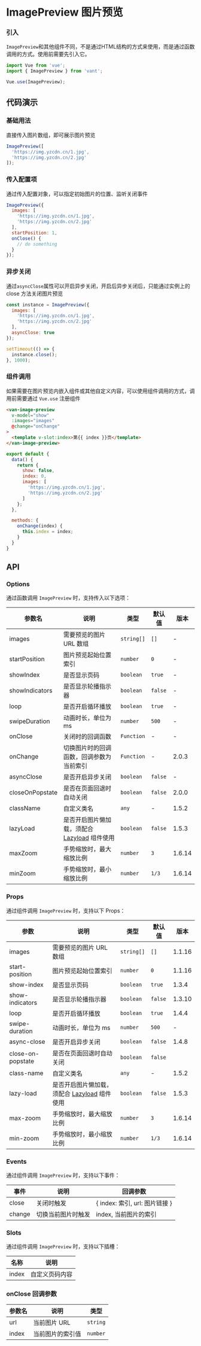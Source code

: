 # ImagePreview 图片预览

### 引入

`ImagePreview`和其他组件不同，不是通过HTML结构的方式来使用，而是通过函数调用的方式。使用前需要先引入它。

```js
import Vue from 'vue';
import { ImagePreview } from 'vant';

Vue.use(ImagePreview);
```

## 代码演示

### 基础用法

直接传入图片数组，即可展示图片预览

```javascript
ImagePreview([
  'https://img.yzcdn.cn/1.jpg',
  'https://img.yzcdn.cn/2.jpg'
]);
```

### 传入配置项

通过传入配置对象，可以指定初始图片的位置、监听关闭事件

```javascript
ImagePreview({
  images: [
    'https://img.yzcdn.cn/1.jpg',
    'https://img.yzcdn.cn/2.jpg'
  ],
  startPosition: 1,
  onClose() {
    // do something
  }
});
```

### 异步关闭

通过`asyncClose`属性可以开启异步关闭，开启后异步关闭后，只能通过实例上的 close 方法关闭图片预览

```javascript
const instance = ImagePreview({
  images: [
    'https://img.yzcdn.cn/1.jpg',
    'https://img.yzcdn.cn/2.jpg'
  ],
  asyncClose: true
});

setTimeout(() => {
  instance.close();
}, 1000);
```

### 组件调用

如果需要在图片预览内嵌入组件或其他自定义内容，可以使用组件调用的方式，调用前需要通过 `Vue.use` 注册组件

```html
<van-image-preview
  v-model="show"
  :images="images"
  @change="onChange"
>
  <template v-slot:index>第{{ index }}页</template>
</van-image-preview>
```

```js
export default {
  data() {
    return {
      show: false,
      index: 0,
      images: [
        'https://img.yzcdn.cn/1.jpg',
        'https://img.yzcdn.cn/2.jpg'
      ]
    };
  },

  methods: {
    onChange(index) {
      this.index = index;
    }
  }
}
```

## API

### Options

通过函数调用 `ImagePreview` 时，支持传入以下选项：

| 参数名 | 说明 | 类型 | 默认值 | 版本 |
|------|------|------|------|------|
| images | 需要预览的图片 URL 数组 | `string[]` | `[]` | - |
| startPosition | 图片预览起始位置索引 | `number` | `0` | - |
| showIndex | 是否显示页码 | `boolean` | `true` | - |
| showIndicators | 是否显示轮播指示器 | `boolean` | `false` | - |
| loop | 是否开启循环播放 | `boolean` | `true` | - |
| swipeDuration | 动画时长，单位为 ms | `number` | `500` | - |
| onClose | 关闭时的回调函数 | `Function` | - | - |
| onChange | 切换图片时的回调函数，回调参数为当前索引 | `Function` | - | 2.0.3 |
| asyncClose | 是否开启异步关闭 | `boolean` | `false` | - |
| closeOnPopstate | 是否在页面回退时自动关闭 | `boolean` | `false` | 2.0.0 |
| className | 自定义类名 | `any` | - | 1.5.2 |
| lazyLoad | 是否开启图片懒加载，须配合 [Lazyload](#/zh-CN/lazyload) 组件使用 | `boolean` | `false` | 1.5.3 |
| maxZoom | 手势缩放时，最大缩放比例 | `number` | `3` | 1.6.14 |
| minZoom | 手势缩放时，最小缩放比例 | `number` | `1/3` | 1.6.14 |

### Props

通过组件调用 `ImagePreview` 时，支持以下 Props：

| 参数 | 说明 | 类型 | 默认值 | 版本 |
|------|------|------|------|------|
| images | 需要预览的图片 URL 数组 | `string[]` | `[]` | 1.1.16 |
| start-position | 图片预览起始位置索引 | `number` | `0` | 1.1.16 |
| show-index | 是否显示页码 | `boolean` | `true` | 1.3.4 |
| show-indicators | 是否显示轮播指示器 | `boolean` | `false` | 1.3.10 |
| loop | 是否开启循环播放 | `boolean` | `true` | 1.4.4 |
| swipe-duration | 动画时长，单位为 ms | `number` | `500` | - |
| async-close | 是否开启异步关闭 | `boolean` | `false` | 1.4.8 |
| close-on-popstate | 是否在页面回退时自动关闭 | `boolean` | `false` |
| class-name | 自定义类名 | `any` | - | 1.5.2 |
| lazy-load | 是否开启图片懒加载，须配合 [Lazyload](#/zh-CN/lazyload) 组件使用 | `boolean` | `false` | 1.5.3 |
| max-zoom | 手势缩放时，最大缩放比例 | `number` | `3` | 1.6.14 |
| min-zoom | 手势缩放时，最小缩放比例 | `number` | `1/3` | 1.6.14 |

### Events

通过组件调用 `ImagePreview` 时，支持以下事件：

| 事件 | 说明 | 回调参数 |
|------|------|------|
| close | 关闭时触发 | { index: 索引, url: 图片链接 } |
| change | 切换当前图片时触发 | index, 当前图片的索引 |

### Slots

通过组件调用 `ImagePreview` 时，支持以下插槽：

| 名称 | 说明 |
|------|------|
| index | 自定义页码内容 |

### onClose 回调参数

| 参数名 | 说明 | 类型 |
|------|------|------|
| url | 当前图片 URL | `string` |
| index | 当前图片的索引值 | `number` |

